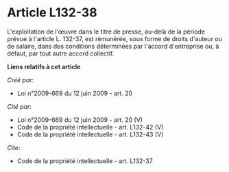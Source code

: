 # Article L132-38

L'exploitation de l'œuvre dans le titre de presse, au-delà de la période prévue à l'article L. 132-37, est rémunérée, sous
forme de droits d'auteur ou de salaire, dans des conditions déterminées par l'accord d'entreprise ou, à défaut, par tout
autre accord collectif.

**Liens relatifs à cet article**

_Créé par_:

  - Loi n°2009-669 du 12 juin 2009 - art. 20

_Cité par_:

  - Loi n°2009-669 du 12 juin 2009 - art. 20 (V)
  - Code de la propriété intellectuelle - art. L132-42 (V)
  - Code de la propriété intellectuelle - art. L132-43 (V)

_Cite_:

  - Code de la propriété intellectuelle - art. L132-37
